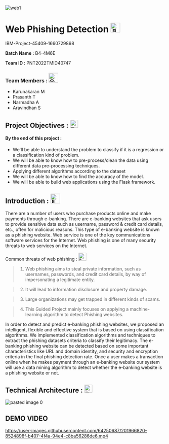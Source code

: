 ![web1](https://user-images.githubusercontent.com/64250687/201162952-bd770263-53aa-4e9f-ab78-cf9ec88ad8a0.png)

# Web Phishing Detection <picture><img src="https://fonts.gstatic.com/s/e/notoemoji/latest/1f44b_1f3fc/512.gif" alt="👋" width="30" height="30"></picture>
IBM-Project-45409-1660729898


**Batch Name :** B4-4M6E

**Team ID :** PNT2022TMID40747

### Team Members :  <picture><img src="https://fonts.gstatic.com/s/e/notoemoji/latest/1f603/512.gif" alt="😃" width="30" height="30"></picture>
   
  - Karunakaran M 
  - Prasanth T
  - Narmadha A
  - Aravindhan S
  
 ## Project Objectives : <img src="https://raw.githubusercontent.com/Tarikul-Islam-Anik/Animated-Fluent-Emojis/master/Emojis/Smilies/Bomb.png" alt="Bomb" width="25" height="25" />

 #### By the end of this project :
 - We'll  be able to understand the problem to classify if it is a regression or a    classification kind of problem.
- We will be able to know how to pre-process/clean the data using different data pre-processing techniques.
 - Applying different algorithms according to the dataset
 - We will be able to know how to find the accuracy of the model.
- We will be able to build web applications using the Flask framework.


 ## Introduction : <picture> <img src="https://fonts.gstatic.com/s/e/notoemoji/latest/1f38a/512.gif" alt="🎊" width="30" height="30"></picture>
 There are a number of users who purchase products online and make payments through e-banking. There are e-banking websites that ask users to provide sensitive data such as username, password & credit card details, etc., often for malicious reasons. This type of e-banking website is known as a phishing website. Web service is one of the key communications software services for the Internet. Web phishing is one of many security threats to web services on the Internet. 

Common threats of web phishing : <img src="https://raw.githubusercontent.com/Tarikul-Islam-Anik/Animated-Fluent-Emojis/master/Emojis/Smilies/Exploding%20Head.png" alt="Exploding Head" width="25" height="25" /> 

>1.  Web phishing aims to steal private information, such as usernames, passwords, and credit card    details, by way of impersonating a legitimate entity.

>2.  It will lead to information disclosure and property damage.

>3.  Large organizations may get trapped in different kinds of scams.

>4.  This Guided Project mainly focuses on applying a machine-learning algorithm to detect Phishing websites.

In order to detect and predict e-banking phishing websites, we proposed an intelligent, flexible and effective system that is based on using classification algorithms.  We implemented classification algorithms and techniques to extract the phishing datasets criteria to classify their legitimacy. The e-banking phishing website can be detected based on some important characteristics like URL and domain identity, and security and encryption criteria in the final phishing detection rate. Once a user makes a transaction online when he makes payment through an e-banking website our system will use a data mining algorithm to detect whether the e-banking website is a phishing website or not.
 
 ## Technical Architecture : <img src="https://raw.githubusercontent.com/Tarikul-Islam-Anik/Animated-Fluent-Emojis/master/Emojis/Travel%20and%20places/Brick.png" alt="Brick" width="25" height="25" />
  ![pasted image 0](https://user-images.githubusercontent.com/62200224/191585875-9db35871-72b5-476e-ac9b-3795cf3778de.png)
  
## DEMO VIDEO

https://user-images.githubusercontent.com/64250687/201966820-8524898f-b407-4f4a-94e4-c8ba56286de6.mp4


